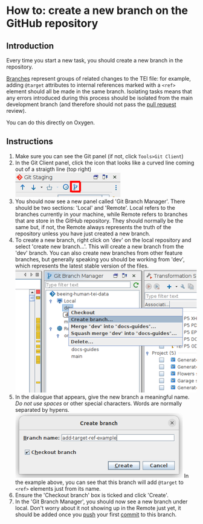 # How to: create a new branch on the GitHub repository

## Introduction
Every time you start a new task, you should create a new branch in the repository.

[Branches](/documentation/guides/10_GitHub_Concepts/10_github_concepts.md#branches) represent groups of related changes to the TEI file: for example, adding `@target` attributes to internal references marked with a `<ref>` element should all be made in the same branch. Isolating tasks means that any errors introduced during this process should be isolated from the main development branch (and therefore should not pass the [pull request](/documentation/guides/10_GitHub_Concepts/10_github_concepts.md#pull-request) review).

You can do this directly on Oxygen.

## Instructions
1. Make sure you can see the Git panel (if not, click `Tools>Git Client`)
1. In the Git Client panel, click the icon that looks like a curved line coming out of a straigth line (top right)
![branches icon](./img/01_branches_button.png)
1. You should now see a new panel called 'Git Branch Manager'. There should be two sections: 'Local' and 'Remote'. Local refers to the branches currently in your machine, while Remote refers to branches that are store in the GitHub repository. They should normally be the same but, if not, the Remote always represents the truth of the repository unless you have just created a new branch.
1. To create a new branch, right click on 'dev' on the local repository and select 'create new branch...'. This will create a new branch from the 'dev' branch. You can also create new branches from other feature branches, but generally speaking you should be working from 'dev', which represents the latest stable version of the files.
![create new branch](./img/02_create_branch.png)
1. In the dialogue that appears, give the new branch a meaningful name. *Do not use spaces* or other special characters. Words are normally separated by hypens.
![create new branch dialogue](./img/03_branch_dialogue.png)
In the example above, you can see that this branch will add `@target` to `<ref>` elements just from its name.
1. Ensure the 'Checkout branch' box is ticked and click 'Create'.
1. In the 'Git Branch Manager', you should now see a new branch under local. Don't worry about it not showing up in the Remote just yet, it should be added once you [push](/documentation/guides/10_GitHub_Concepts/10_github_concepts.md#push) your first [commit](/documentation/guides/10_GitHub_Concepts/10_github_concepts.md#commit) to this branch.
